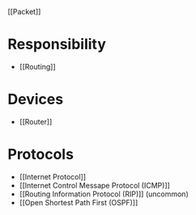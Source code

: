 [[Packet]]
# Responsibility
- [[Routing]]
# Devices
- [[Router]]
# Protocols
- [[Internet Protocol]]
- [[Internet Control Messape Protocol (ICMP)]]
- [[Routing Information Protocol (RIP)]] (uncommon)
- [[Open Shortest Path First (OSPF)]]